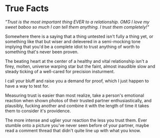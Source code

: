 <!-- TITLE: Relationships -->
<!-- SUBTITLE: A quick summary of Relationships -->

# True Facts
_"Trust is the *most* important thing EVER to a relationship. OMG I love my sweet baboo so much I can tell them anything. I trust them completely!"_

Somewhere there is a saying that a thing untested isn't fully a thing yet, or something like that but wiser and delevered in a semi-mocking tone implying that you'd be a complete idiot to trust anything of worth to something that's never been proven.

The beating heart at the center of a healthy and vital relationship isn't a firey, molten, universe warping star but the faint, almost inaudible slow and steady ticking of a well-cared for precision insturment.

I call your bluff and raise you a demand for proof, which I just happen to have a way to test for.

Measuring trust is easier than most realize, take a person's emotional reaction when shown photos of their trusted partner enthusiastically, and plausibly, fucking another and combine it with the length of time it takes them to consider it's providence.

The more intense and uglier your reaction the less you trust them. Ever stumble onto a picture you've never seen before of your partner, maybe read a comment thread that didn't quite line up with what you know.

